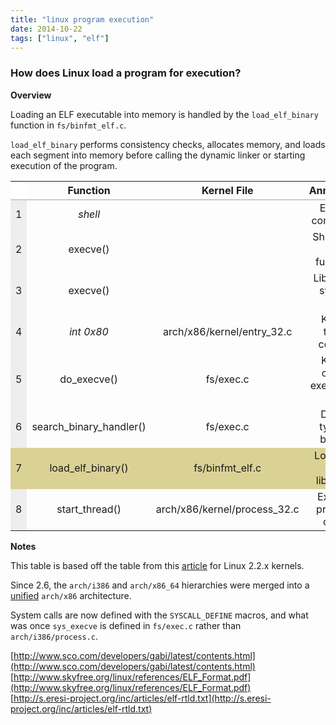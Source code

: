 ```yaml
---
title: "linux program execution"
date: 2014-10-22
tags: ["linux", "elf"]
---
```


### How does Linux load a program for execution?

**Overview**

Loading an ELF executable into memory is handled by the `load_elf_binary` function in `fs/binfmt_elf.c`.

`load_elf_binary` performs consistency checks, allocates memory, and loads each segment into memory before calling the dynamic linker or starting execution of the program.

<table style="text-align:center; font-size: 16px;">
<col style="background-color: #eee;" />
<thead>
  <tr style="border-bottom: 2px solid #CCC;">
    <th style="background: #FFF;"></th>
    <th>Function</th>
    <th>Kernel File</th>
    <th>Annotation</th>
  </tr>
</thead>
<tbody>
  <tr>
    <td>1</td>
    <td><i>shell</i></td>
    <td></td>
    <td>Enter a command.</td>
  </td>
  <tr>
    <td>2</td>
    <td>execve()</td>
    <td></td>
    <td>Shell calls libc function.</td>
  </tr>
  <tr>
    <td>3</td>
    <td>execve()</td>
    <td></td>
    <td>Libc does system call.</td>
  </tr>
  <tr>
    <td>4</td>
    <td><i>int 0x80</i></td>
    <td>arch/x86/kernel/entry_32.c</td>
    <td>Kernel takes control.<td> 
  </tr>
  <tr>
    <td>5</td>
    <td>do_execve()</td>
    <td>fs/exec.c</td>
    <td>Kernel opens executable file.</td>
  </tr>
  <tr>
    <td>6</td>
    <td>search_binary_handler()</td>
    <td>fs/exec.c</td>
    <td>Detect type of binary.</td>
  </tr>
  <tr style="background-color: #dad295;">
    <td>7</td>
    <td>load_elf_binary()</td>
    <td>fs/binfmt_elf.c</td>
    <td>Load ELF and libraries.</td>
  </tr>
  <tr>
    <td>8</td>
    <td>start_thread()</td>
    <td>arch/x86/kernel/process_32.c</td>
    <td>Execute program code.</td>
  </tr>
</tbody>
</table>

**Notes**

This table is based off the table from this [article][1] for Linux 2.2.x kernels.

Since 2.6, the `arch/i386` and `arch/x86_64` hierarchies were merged into a [unified][2] `arch/x86` architecture.

System calls are now defined with the `SYSCALL_DEFINE` macros, and what was once `sys_execve` is defined in `fs/exec.c` rather than `arch/i386/process.c`.
   
[1]: http://asm.sourceforge.net/articles/startup.htm
[2]: http://lwn.net/Articles/242439/

[http://www.sco.com/developers/gabi/latest/contents.html](http://www.sco.com/developers/gabi/latest/contents.html)   
[http://www.skyfree.org/linux/references/ELF_Format.pdf](http://www.skyfree.org/linux/references/ELF_Format.pdf)   
[http://s.eresi-project.org/inc/articles/elf-rtld.txt](http://s.eresi-project.org/inc/articles/elf-rtld.txt)


